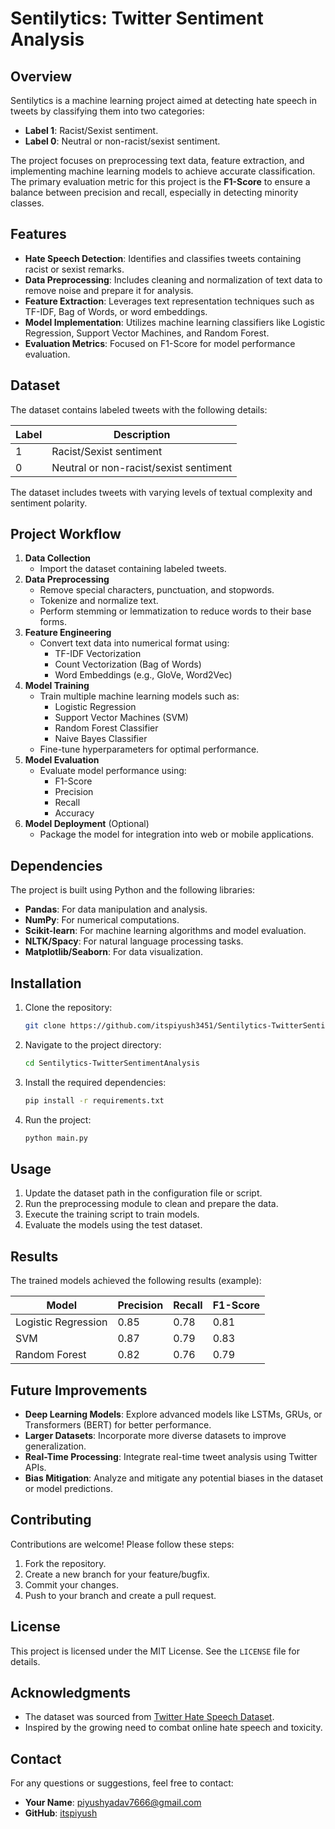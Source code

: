 # Sentilytics: Twitter Sentiment Analysis

## Overview
Sentilytics is a machine learning project aimed at detecting hate speech in tweets by classifying them into two categories:

- **Label 1**: Racist/Sexist sentiment.
- **Label 0**: Neutral or non-racist/sexist sentiment.

The project focuses on preprocessing text data, feature extraction, and implementing machine learning models to achieve accurate classification. The primary evaluation metric for this project is the **F1-Score** to ensure a balance between precision and recall, especially in detecting minority classes.

## Features
- **Hate Speech Detection**: Identifies and classifies tweets containing racist or sexist remarks.
- **Data Preprocessing**: Includes cleaning and normalization of text data to remove noise and prepare it for analysis.
- **Feature Extraction**: Leverages text representation techniques such as TF-IDF, Bag of Words, or word embeddings.
- **Model Implementation**: Utilizes machine learning classifiers like Logistic Regression, Support Vector Machines, and Random Forest.
- **Evaluation Metrics**: Focused on F1-Score for model performance evaluation.

## Dataset
The dataset contains labeled tweets with the following details:

| Label | Description                      |
|-------|----------------------------------|
| 1     | Racist/Sexist sentiment          |
| 0     | Neutral or non-racist/sexist sentiment |

The dataset includes tweets with varying levels of textual complexity and sentiment polarity.

## Project Workflow
1. **Data Collection**
   - Import the dataset containing labeled tweets.
2. **Data Preprocessing**
   - Remove special characters, punctuation, and stopwords.
   - Tokenize and normalize text.
   - Perform stemming or lemmatization to reduce words to their base forms.
3. **Feature Engineering**
   - Convert text data into numerical format using:
     - TF-IDF Vectorization
     - Count Vectorization (Bag of Words)
     - Word Embeddings (e.g., GloVe, Word2Vec)
4. **Model Training**
   - Train multiple machine learning models such as:
     - Logistic Regression
     - Support Vector Machines (SVM)
     - Random Forest Classifier
     - Naive Bayes Classifier
   - Fine-tune hyperparameters for optimal performance.
5. **Model Evaluation**
   - Evaluate model performance using:
     - F1-Score
     - Precision
     - Recall
     - Accuracy
6. **Model Deployment** (Optional)
   - Package the model for integration into web or mobile applications.

## Dependencies
The project is built using Python and the following libraries:

- **Pandas**: For data manipulation and analysis.
- **NumPy**: For numerical computations.
- **Scikit-learn**: For machine learning algorithms and model evaluation.
- **NLTK/Spacy**: For natural language processing tasks.
- **Matplotlib/Seaborn**: For data visualization.

## Installation
1. Clone the repository:
   ```bash
   git clone https://github.com/itspiyush3451/Sentilytics-TwitterSentimentAnalysis.git
   ```
2. Navigate to the project directory:
   ```bash
   cd Sentilytics-TwitterSentimentAnalysis
   ```
3. Install the required dependencies:
   ```bash
   pip install -r requirements.txt
   ```
4. Run the project:
   ```bash
   python main.py
   ```

## Usage
1. Update the dataset path in the configuration file or script.
2. Run the preprocessing module to clean and prepare the data.
3. Execute the training script to train models.
4. Evaluate the models using the test dataset.

## Results
The trained models achieved the following results (example):

| Model               | Precision | Recall | F1-Score |
|---------------------|-----------|--------|----------|
| Logistic Regression | 0.85      | 0.78   | 0.81     |
| SVM                 | 0.87      | 0.79   | 0.83     |
| Random Forest       | 0.82      | 0.76   | 0.79     |

## Future Improvements
- **Deep Learning Models**: Explore advanced models like LSTMs, GRUs, or Transformers (BERT) for better performance.
- **Larger Datasets**: Incorporate more diverse datasets to improve generalization.
- **Real-Time Processing**: Integrate real-time tweet analysis using Twitter APIs.
- **Bias Mitigation**: Analyze and mitigate any potential biases in the dataset or model predictions.

## Contributing
Contributions are welcome! Please follow these steps:
1. Fork the repository.
2. Create a new branch for your feature/bugfix.
3. Commit your changes.
4. Push to your branch and create a pull request.

## License
This project is licensed under the MIT License. See the `LICENSE` file for details.

## Acknowledgments
- The dataset was sourced from [Twitter Hate Speech Dataset](https://www.kaggle.com/c/twitter-sentiment-analysis).
- Inspired by the growing need to combat online hate speech and toxicity.

## Contact
For any questions or suggestions, feel free to contact:
- **Your Name**: [piyushyadav7666@gmail.com](mailto:piyushyadav7666@gmail.com)
- **GitHub**: [itspiyush](https://github.com/your-username)
